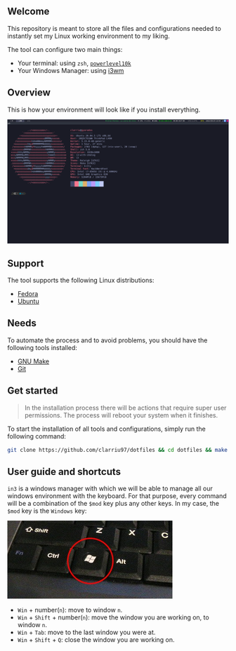 
## Welcome

This repository is meant to store all the files and configurations needed to instantly set my Linux working environment to my liking.

The tool can configure two main things:

- Your terminal: using `zsh`, [`powerlevel10k`](https://github.com/romkatv/powerlevel10k)
- Your Windows Manager: using [i3wm](https://i3wm.org/)

## Overview

This is how your environment will look like if you install everything.

![terminal](images/terminal.png)

## Support

The tool supports the following Linux distributions:

- [Fedora](https://getfedora.org/)
- [Ubuntu](https://ubuntu.com/)

## Needs

To automate the process and to avoid problems, you should have the following tools installed:

- [GNU Make](https://www.gnu.org/software/make/)
- [Git](https://git-scm.com/)

## Get started

> In the installation process there will be actions that require super user permissions.
> The process will reboot your system when it finishes.

To start the installation of all tools and configurations, simply run the following command:

```bash
git clone https://github.com/clarriu97/dotfiles && cd dotfiles && make -s setup-env
```

## User guide and shortcuts

`in3` is a windows manager with which we will be able to manage all our windows environment
with the keyboard. For that purpose, every command will be a combination of the `$mod` key plus
any other keys. In my case, the `$mod` key is the `Windows` key:

![winkey](images/win_key.jpg)

- `Win` + number(`n`): move to window `n`.
- `Win` + `Shift` + number(`n`): move the window you are working on, to window `n`.
- `Win` + `Tab`: move to the last window you were at.
- `Win` + `Shift` + `Q`: close the window you are working on.
